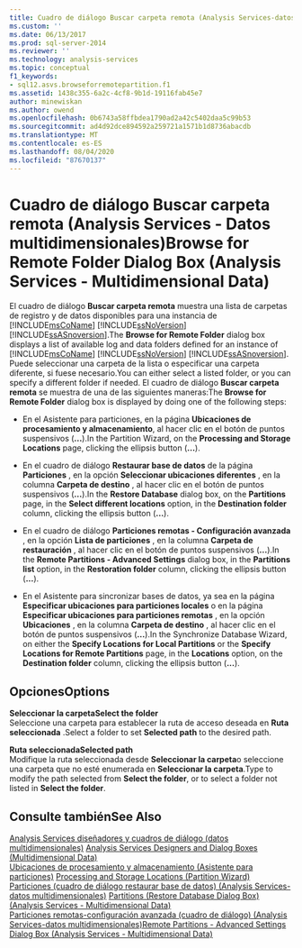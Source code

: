 ```yaml
---
title: Cuadro de diálogo Buscar carpeta remota (Analysis Services-datos multidimensionales) | Microsoft Docs
ms.custom: ''
ms.date: 06/13/2017
ms.prod: sql-server-2014
ms.reviewer: ''
ms.technology: analysis-services
ms.topic: conceptual
f1_keywords:
- sql12.asvs.browseforremotepartition.f1
ms.assetid: 1438c355-6a2c-4cf8-9b1d-19116fab45e7
author: minewiskan
ms.author: owend
ms.openlocfilehash: 0b6743a58ffbdea1790ad2a42c5402daa5c99b53
ms.sourcegitcommit: ad4d92dce894592a259721a1571b1d8736abacdb
ms.translationtype: MT
ms.contentlocale: es-ES
ms.lasthandoff: 08/04/2020
ms.locfileid: "87670137"
---
```

# <a name="browse-for-remote-folder-dialog-box-analysis-services---multidimensional-data"></a><span data-ttu-id="dd6e1-102">Cuadro de diálogo Buscar carpeta remota (Analysis Services - Datos multidimensionales)</span><span class="sxs-lookup"><span data-stu-id="dd6e1-102">Browse for Remote Folder Dialog Box (Analysis Services - Multidimensional Data)</span></span>
  <span data-ttu-id="dd6e1-103">El cuadro de diálogo **Buscar carpeta remota** muestra una lista de carpetas de registro y de datos disponibles para una instancia de [!INCLUDE[msCoName](../includes/msconame-md.md)] [!INCLUDE[ssNoVersion](../includes/ssnoversion-md.md)] [!INCLUDE[ssASnoversion](../includes/ssasnoversion-md.md)].</span><span class="sxs-lookup"><span data-stu-id="dd6e1-103">The **Browse for Remote Folder** dialog box displays a list of available log and data folders defined for an instance of [!INCLUDE[msCoName](../includes/msconame-md.md)] [!INCLUDE[ssNoVersion](../includes/ssnoversion-md.md)] [!INCLUDE[ssASnoversion](../includes/ssasnoversion-md.md)].</span></span> <span data-ttu-id="dd6e1-104">Puede seleccionar una carpeta de la lista o especificar una carpeta diferente, si fuese necesario.</span><span class="sxs-lookup"><span data-stu-id="dd6e1-104">You can either select a listed folder, or you can specify a different folder if needed.</span></span> <span data-ttu-id="dd6e1-105">El cuadro de diálogo **Buscar carpeta remota** se muestra de una de las siguientes maneras:</span><span class="sxs-lookup"><span data-stu-id="dd6e1-105">The **Browse for Remote Folder** dialog box is displayed by doing one of the following steps:</span></span>  
  
-   <span data-ttu-id="dd6e1-106">En el Asistente para particiones, en la página **Ubicaciones de procesamiento y almacenamiento**, al hacer clic en el botón de puntos suspensivos (**...**).</span><span class="sxs-lookup"><span data-stu-id="dd6e1-106">In the Partition Wizard, on the **Processing and Storage Locations** page, clicking the ellipsis button (**...**).</span></span>  
  
-   <span data-ttu-id="dd6e1-107">En el cuadro de diálogo **Restaurar base de datos** de la página **Particiones** , en la opción **Seleccionar ubicaciones diferentes** , en la columna **Carpeta de destino** , al hacer clic en el botón de puntos suspensivos (**…**).</span><span class="sxs-lookup"><span data-stu-id="dd6e1-107">In the **Restore Database** dialog box, on the **Partitions** page, in the **Select different locations** option, in the **Destination folder** column, clicking the ellipsis button (**...**).</span></span>  
  
-   <span data-ttu-id="dd6e1-108">En el cuadro de diálogo **Particiones remotas - Configuración avanzada** , en la opción **Lista de particiones** , en la columna **Carpeta de restauración** , al hacer clic en el botón de puntos suspensivos (**…**).</span><span class="sxs-lookup"><span data-stu-id="dd6e1-108">In the **Remote Partitions - Advanced Settings** dialog box, in the **Partitions list** option, in the **Restoration folder** column, clicking the ellipsis button (**...**).</span></span>  
  
-   <span data-ttu-id="dd6e1-109">En el Asistente para sincronizar bases de datos, ya sea en la página **Especificar ubicaciones para particiones locales** o en la página **Especificar ubicaciones para particiones remotas** , en la opción **Ubicaciones** , en la columna **Carpeta de destino** , al hacer clic en el botón de puntos suspensivos (**…**).</span><span class="sxs-lookup"><span data-stu-id="dd6e1-109">In the Synchronize Database Wizard, on either the **Specify Locations for Local Partitions** or the **Specify Locations for Remote Partitions** page, in the **Locations** option, on the **Destination folder** column, clicking the ellipsis button (**...**).</span></span>  
  
## <a name="options"></a><span data-ttu-id="dd6e1-110">Opciones</span><span class="sxs-lookup"><span data-stu-id="dd6e1-110">Options</span></span>  
 <span data-ttu-id="dd6e1-111">**Seleccionar la carpeta**</span><span class="sxs-lookup"><span data-stu-id="dd6e1-111">**Select the folder**</span></span>  
 <span data-ttu-id="dd6e1-112">Seleccione una carpeta para establecer la ruta de acceso deseada en **Ruta seleccionada** .</span><span class="sxs-lookup"><span data-stu-id="dd6e1-112">Select a folder to set **Selected path** to the desired path.</span></span>  
  
 <span data-ttu-id="dd6e1-113">**Ruta seleccionada**</span><span class="sxs-lookup"><span data-stu-id="dd6e1-113">**Selected path**</span></span>  
 <span data-ttu-id="dd6e1-114">Modifique la ruta seleccionada desde **Seleccionar la carpeta**o seleccione una carpeta que no esté enumerada en **Seleccionar la carpeta**.</span><span class="sxs-lookup"><span data-stu-id="dd6e1-114">Type to modify the path selected from **Select the folder**, or to select a folder not listed in **Select the folder**.</span></span>  
  
## <a name="see-also"></a><span data-ttu-id="dd6e1-115">Consulte también</span><span class="sxs-lookup"><span data-stu-id="dd6e1-115">See Also</span></span>  
 <span data-ttu-id="dd6e1-116">[Analysis Services diseñadores y cuadros de diálogo &#40;datos multidimensionales&#41;](analysis-services-designers-and-dialog-boxes-multidimensional-data.md) </span><span class="sxs-lookup"><span data-stu-id="dd6e1-116">[Analysis Services Designers and Dialog Boxes &#40;Multidimensional Data&#41;](analysis-services-designers-and-dialog-boxes-multidimensional-data.md) </span></span>  
 <span data-ttu-id="dd6e1-117">[Ubicaciones de procesamiento y almacenamiento &#40;Asistente para particiones&#41;](processing-and-storage-locations-partition-wizard.md) </span><span class="sxs-lookup"><span data-stu-id="dd6e1-117">[Processing and Storage Locations &#40;Partition Wizard&#41;](processing-and-storage-locations-partition-wizard.md) </span></span>  
 <span data-ttu-id="dd6e1-118">[Particiones &#40;cuadro de diálogo restaurar base de datos&#41; &#40;Analysis Services-datos multidimensionales&#41;](partitions-restore-database-dialog-box-analysis-services-multidimensional-data.md) </span><span class="sxs-lookup"><span data-stu-id="dd6e1-118">[Partitions &#40;Restore Database Dialog Box&#41; &#40;Analysis Services - Multidimensional Data&#41;](partitions-restore-database-dialog-box-analysis-services-multidimensional-data.md) </span></span>  
 [<span data-ttu-id="dd6e1-119">Particiones remotas-configuración avanzada (cuadro de diálogo) &#40;Analysis Services-datos multidimensionales&#41;</span><span class="sxs-lookup"><span data-stu-id="dd6e1-119">Remote Partitions - Advanced Settings Dialog Box &#40;Analysis Services - Multidimensional Data&#41;</span></span>](remote-partitions-advanced-settings-dialog-analysis-services-multidimensional-data.md)  
  
  
